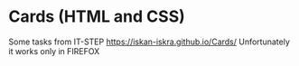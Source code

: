 # Cards (HTML and CSS)
Some tasks from IT-STEP
https://iskan-iskra.github.io/Cards/
Unfortunately it works only in FIREFOX 
